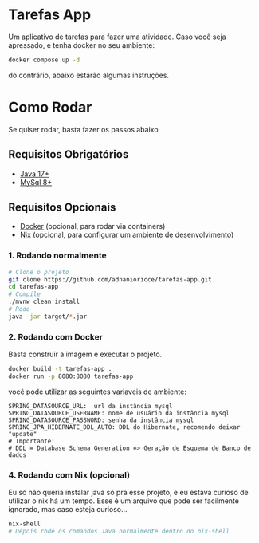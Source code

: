 # Tarefas App
Um aplicativo de tarefas para fazer uma atividade. 
Caso você seja apressado, e tenha docker no seu ambiente:
```bash
docker compose up -d
```

do contrário, abaixo estarão algumas instruções.

# Como Rodar

Se quiser rodar, basta fazer os passos abaixo

## Requisitos Obrigatórios

- [Java 17+](https://adoptopenjdk.net/)
- [MySql 8+](https://www.mysql.com/downloads/)

## Requisitos Opcionais

- [Docker](https://www.docker.com/) (opcional, para rodar via containers)
- [Nix](https://nixos.org/) (opcional, para configurar um ambiente de desenvolvimento)

### 1. Rodando normalmente

```sh
# Clone o projeto
git clone https://github.com/adnanioricce/tarefas-app.git
cd tarefas-app
# Compile
./mvnw clean install
# Rode 
java -jar target/*.jar
```

### 2. Rodando com Docker
Basta construir a imagem e executar o projeto.

```sh
docker build -t tarefas-app .
docker run -p 8080:8080 tarefas-app
```
você pode utilizar as seguintes variaveis de ambiente: 
```plaintext
SPRING_DATASOURCE_URL:  url da instância mysql
SPRING_DATASOURCE_USERNAME: nome de usuário da instância mysql
SPRING_DATASOURCE_PASSWORD: senha da instância mysql
SPRING_JPA_HIBERNATE_DDL_AUTO: DDL do Hibernate, recomendo deixar "update"
# Importante:
# DDL = Database Schema Generation => Geração de Esquema de Banco de dados
```

### 4. Rodando com Nix (opcional)

Eu só não queria instalar java só pra esse projeto, e eu estava curioso de utilizar o nix há um tempo. 
Esse é um arquivo que pode ser facilmente ignorado, mas caso esteja curioso...
```sh
nix-shell
# Depois rode os comandos Java normalmente dentro do nix-shell
```
